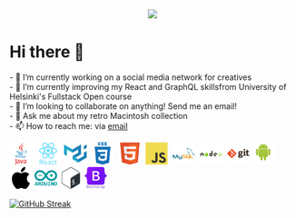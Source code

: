 
<div id="header" align="center">
  <img src="https://media.giphy.com/media/B6IBrYTyvo1UJOXF9u/giphy.gif" width="100"/>
</div>
<h1> Hi there 👋</h1>

<p>
- 🔭 I’m currently working on a social media network for creatives <br>
- 🌱 I’m currently improving my React and GraphQL skillsfrom University of Helsinki's Fullstack Open course<br>
- 👯 I’m looking to collaborate on anything! Send me an email!<br>
- 💬 Ask me about my retro Macintosh collection<br>
- 📫 How to reach me: via <a href="mailto:miles@milesacq.com">email</a> <br>
</p>
<div>
  <img src="https://github.com/devicons/devicon/blob/master/icons/java/java-original-wordmark.svg" title="Java" alt="Java" width="40" height="40"/>&nbsp;
  <img src="https://github.com/devicons/devicon/blob/master/icons/react/react-original-wordmark.svg" title="React" alt="React" width="40" height="40"/>&nbsp;
  <img src="https://github.com/devicons/devicon/blob/master/icons/materialui/materialui-original.svg" title="Material UI" alt="Material UI" width="40" height="40"/>&nbsp;
  <img src="https://github.com/devicons/devicon/blob/master/icons/css3/css3-plain-wordmark.svg"  title="CSS3" alt="CSS" width="40" height="40"/>&nbsp;
  <img src="https://github.com/devicons/devicon/blob/master/icons/html5/html5-original.svg" title="HTML5" alt="HTML" width="40" height="40"/>&nbsp;
  <img src="https://github.com/devicons/devicon/blob/master/icons/javascript/javascript-original.svg" title="JavaScript" alt="JavaScript" width="40" height="40"/>&nbsp;
  <img src="https://github.com/devicons/devicon/blob/master/icons/mysql/mysql-original-wordmark.svg" title="MySQL"  alt="MySQL" width="40" height="40"/>&nbsp;
  <img src="https://github.com/devicons/devicon/blob/master/icons/nodejs/nodejs-original-wordmark.svg" title="NodeJS" alt="NodeJS" width="40" height="40"/>&nbsp;
  <img src="https://github.com/devicons/devicon/blob/master/icons/git/git-original-wordmark.svg" title="Git" **alt="Git" width="40" height="40"/>
<img src="https://github.com/devicons/devicon/blob/master/icons/android/android-original-wordmark.svg" title="Android" **alt="Android" width="40" height="40"/>
<img src="https://github.com/devicons/devicon/blob/master/icons/apple/apple-original.svg" title="Apple" **alt="Apple" width="40" height="40"/>
<img src="https://github.com/devicons/devicon/blob/master/icons/arduino/arduino-original-wordmark.svg" title="Arduino" **alt="Arduino" width="40" height="40"/>
<img src="https://github.com/devicons/devicon/blob/master/icons/bash/bash-original.svg" title="Bash" **alt="Bash" width="40" height="40"/>
<img src="https://github.com/devicons/devicon/blob/master/icons/bootstrap/bootstrap-original-wordmark.svg" title="Bootstrap" **alt="Bootstrap" width="40" height="40"/>


</div>

[![GitHub Streak](http://github-readme-streak-stats.herokuapp.com?user=link5669&theme=dark&background=000000)](https://git.io/streak-stats)
